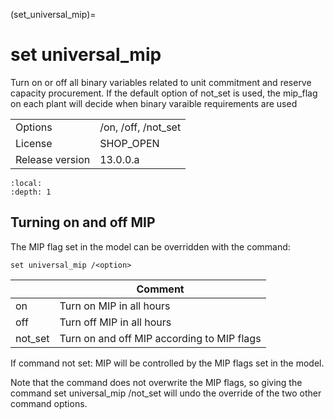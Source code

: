 (set_universal_mip)=
# set universal_mip
Turn on or off all binary variables related to unit commitment and reserve capacity procurement. If the default option of not_set is used, the mip_flag on each plant will decide when binary varaible requirements are used

|   |   |
|---|---|
|Options|/on, /off, /not_set|
|License|SHOP_OPEN|
|Release version|13.0.0.a|

```{contents}
:local:
:depth: 1
```

## Turning on and off MIP
The MIP flag set in the model can be overridden with the command:
```
set universal_mip /<option>
```

|<option>|Comment|
|---|---|
|on|Turn on MIP in all hours|
|off|Turn off MIP in all hours|
|not_set|Turn on and off MIP according to MIP flags|

If command not set: MIP will be controlled by the MIP flags set in the model.

Note that the command does not overwrite the MIP flags, so giving the command set universal_mip /not_set will undo the override of the two other command options.




